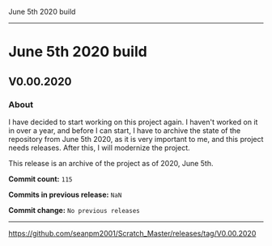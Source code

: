 June 5th 2020 build 

***

# June 5th 2020 build

## V0.00.2020

### About

I have decided to start working on this project again. I haven't worked on it in over a year, and before I can start, I have to archive the state of the repository from June 5th 2020, as it is very important to me, and this project needs releases. After this, I will modernize the project.

This release is an archive of the project as of 2020, June 5th.

**Commit count:** `115`

**Commits in previous release:** `NaN`

**Commit change:** `No previous releases`

***

https://github.com/seanpm2001/Scratch_Master/releases/tag/V0.00.2020

